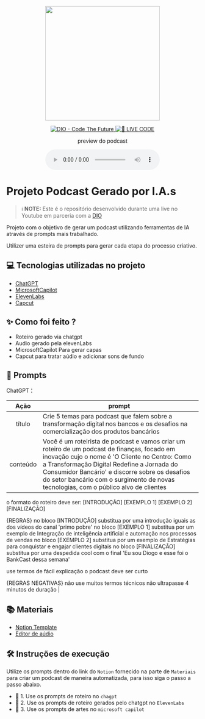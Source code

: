 <p align="center">
<img 
    src="./assets/cover.png"
    width="300"
/>
</p>

<p align="center">
<a href="https://dio.me/">
    <img 
        src="https://img.shields.io/badge/DIO-Code_The_Future-28DA77?logo=youtube" 
        alt="DIO - Code The Future">
</a>
<a href="https://dio.me/">
<img 
    src="https://img.shields.io/badge/🔴_LIVE_CODE-FF5E72" 
    alt="🔴 LIVE CODE">
</a>
</p>

<p align="center">
    preview do podcast
</p>

<div align="center">
    <audio src="output/podcast_editado.MP3" controls title="Podcast editado"></audio>
</div>

# Projeto Podcast Gerado por I.A.s


 > ℹ️ **NOTE:** Este é o repositório desenvolvido durante uma live no Youtube em parceria com a [DIO](https://dio.me)

Projeto com o objetivo de gerar um podcast utilizando ferramentas de IA através de prompts mais trabalhado.

Utilizer uma esteira de prompts para gerar cada etapa do processo criativo.

## 💻 Tecnologias utilizadas no projeto

- [ChatGPT](https://chat.openai.com/) 
- [MicrosoftCapilot](https://copilot.microsoft.com/)
- [ElevenLabs](https://beta.elevenlabs.io/)
- [Capcut](https://www.capcut.com/pt-br/)

## ✨ Como foi feito ?

- Roteiro gerado via chatgpt
- Audio gerado pela elevenLabs
- MicrosoftCapilot Para gerar capas
- Capcut para tratar aúdio e adicionar sons de fundo

## 🧠 Prompts


ChatGPT：

|   Ação   | prompt                                                                                                                                                                                                                                                                         |
| :------: | ----------------------------------------------------------------------------------------------------------------------------------------------------------------------------------------------------------------------------------------------------------------------------------------------------------------------------------------------------------------------------------------------------------------------------------------------------------------------------------------------------------------------------------------------------------------------------------------------------------------------------------------------------------------------------------------------------------------------------------------------------------------------------------------------------------------------------------------------------------- |
|  título  | Crie 5 temas para podcast que falem sobre a transformação digital nos bancos e os desafios na comercialização dos produtos bancários                                                        |
| conteúdo | Você é um roteirista de podcast e vamos criar um roteiro de um podcast de finanças, focado em inovação cujo o nome é 'O Cliente no Centro: Como a Transformação Digital Redefine a Jornada do Consumidor Bancário' e discorre sobre os desafios do setor bancário com o surgimento de novas tecnologias, com o público alvo de clientes

o formato do roteiro deve ser:
[INTRODUÇÃO]
[EXEMPLO 1]
[EXEMPLO 2]
[FINALIZAÇÃO]

{REGRAS}
no bloco [INTRODUÇÃO] substitua por uma introdução iguais as dos vídeos do canal 'primo pobre'
no bloco [EXEMPLO 1] substitua por um exemplo de Integração de inteligência artificial e automação nos processos de vendas
no bloco [EXEMPLO 2] substitua por um exemplo de Estratégias para conquistar e engajar clientes digitais
no bloco [FINALIZAÇÃO] substitua por uma despedida cool com o final 'Eu sou Diogo e esse foi o BankCast dessa semana'

use termos de fácil explicação
o podcast deve ser curto

{REGRAS NEGATIVAS}
não use muitos termos técnicos
não ultrapasse 4 minutos de duração |

## 📚 Materiais

- [Notion Template](https://helpful-jump-17b.notion.site/PAS-Podcast-AI-Studio-210489e15d7a4a73b743bb159e45d06f?pvs=4)
- [Editor de aúdio](https://www.capcut.com/editor?from_page=landing_page&__action_from=picture_V%C3%ADdeos%20profissionais%20em%20minutos,%20n%C3%A3o%20em%20horas.)


## 🛠️ Instruções de execução

Utilize os prompts dentro do link do `Notion` fornecido na parte de `Materiais` para criar um podcast de maneira automatizada, para isso siga o passo a passo abaixo.

- 🤖 1. Use os prompts de roteiro no `chagpt`
- 🤖 2. Use os prompts de roteiro gerados pelo chatgpt no  `ElevenLabs`
- 🤖 3. Use os prompts de artes no `microsoft capilot`

